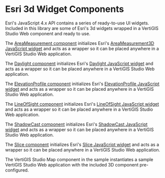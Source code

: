 # Esri 3d Widget Components

Esri's JavaScript 4.x API contains a series of ready-to-use UI widgets. Included in this library are some of Esri's 3d widgets wrapped in a VertiGIS Studio Web component and ready to use.

The [AreaMeasurement component](src\components\AreaMeasurement\AreaMeasurement.tsx) initializes Esri's [AreaMeasurement3D JavaScript widget](https://developers.arcgis.com/javascript/latest/api-reference/esri-widgets-AreaMeasurement3D.html) and acts as a wrapper so it can be placed anywhere in a VertiGIS Studio Web application.

The [Daylight component](src\components\Daylight\Daylight.tsx) initializes Esri's [Daylight JavaScript widget](https://developers.arcgis.com/javascript/latest/api-reference/esri-widgets-Daylight.html) and acts as a wrapper so it can be placed anywhere in a VertiGIS Studio Web application.

The [ElevationProfile component](src\components\ElevationProfile\ElevationProfile.tsx) initializes Esri's [ElevationProfile JavaScript widget](https://developers.arcgis.com/javascript/latest/api-reference/esri-widgets-ElevationProfile.html) and acts as a wrapper so it can be placed anywhere in a VertiGIS Studio Web application.

The [LineOfSight component](src\components\LineOfSight\LineOfSight.tsx) initializes Esri's [LineOfSight JavaScript widget](https://developers.arcgis.com/javascript/latest/api-reference/esri-widgets-LineOfSight.html) and acts as a wrapper so it can be placed anywhere in a VertiGIS Studio Web application.

The [ShadowCast component](src\components\ShadowCast\ShadowCast.tsx) initializes Esri's [ShadowCast JavaScript widget](https://developers.arcgis.com/javascript/latest/api-reference/esri-widgets-ShadowCast.html) and acts as a wrapper so it can be placed anywhere in a VertiGIS Studio Web application.

The [Slice component](src\components\Slice\Slice.tsx) initializes Esri's [Slice JavaScript widget](https://developers.arcgis.com/javascript/latest/api-reference/esri-widgets-Slice.html) and acts as a wrapper so it can be placed anywhere in a VertiGIS Studio Web application.

The VertiGIS Studio Map component in the sample instantiates a sample VertiGIS Studio Web application with the included 3D component pre-configured.
